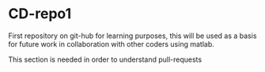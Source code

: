 # CD-repo1
First repository on git-hub for learning purposes, this will be used as a basis for future work in collaboration with other 
coders using matlab. 

This section is needed in order to understand pull-requests
